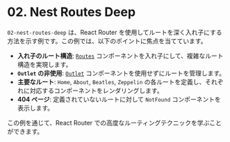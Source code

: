 # 02. Nest Routes Deep

`02-nest-routes-deep` は、React Router を使用してルートを深く入れ子にする方法を示す例です。この例では、以下のポイントに焦点を当てています。

- **入れ子のルート構造**: [`Routes`](https://api.reactrouter.com/v7/functions/react_router.Routes.html) コンポーネントを入れ子にして、複雑なルート構造を実現します。
- **`Outlet` の非使用**: [`Outlet`](https://api.reactrouter.com/v7/functions/react_router.Outlet.html) コンポーネントを使用せずにルートを管理します。
- **主要なルート**: `Home`, `About`, `Beatles`, `Zeppelin` の各ルートを定義し、それぞれに対応するコンポーネントをレンダリングします。
- **404 ページ**: 定義されていないルートに対して `NotFound` コンポーネントを表示します。

この例を通じて、React Router での高度なルーティングテクニックを学ぶことができます。
